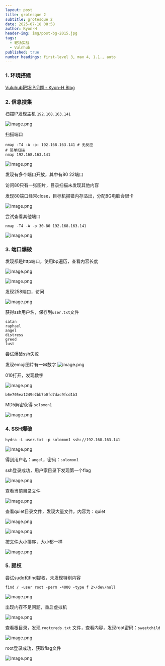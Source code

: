 ```yaml
---
layout: post
title: grotesque 2
subtitle: grotesque 2
date: 2025-07-18 08:58
author: Kyon-H
header-img: img/post-bg-2015.jpg
tags:
  - 靶场实战
  - Vulnhub
published: true
number headings: first-level 3, max 4, 1.1., auto
---
```

### 1. 环境搭建

[Vuluhub靶场IP问题 - Kyon-H Blog](https://blog.kyon.xin/2025/07/01/Vuluhub%E9%9D%B6%E5%9C%BAIP%E9%97%AE%E9%A2%98/)

### 2. 信息搜集

扫描IP发现主机 `192.168.163.141`

![image.png](https://img.ghostliner.top/52s9AI.png)

扫描端口

```shell
nmap -T4 -A -p- 192.168.163.141 # 无反应
# 简单扫描
nmap 192.168.163.141
```

![image.png](https://img.ghostliner.top/RYKakd.png)

发现有多个端口开放，其中有80 22端口

访问80只有一张图片，目录扫描未发现其他内容

发现80端口经常close，目标机报错内存溢出，分配8G电脑会很卡

![image.png](https://img.ghostliner.top/BpH0yc.png)

尝试查看其他端口

```shell
nmap -T4 -A -p 30-80 192.168.163.141
```

![image.png](https://img.ghostliner.top/rfhKut.png)

### 3. 端口爆破

发现都是http端口，使用bp遍历，查看内容长度

![image.png](https://img.ghostliner.top/C4oYAj.png)

![image.png](https://img.ghostliner.top/4aOJKZ.png)

发现258端口，访问

![image.png](https://img.ghostliner.top/bjftUP.png)

获得ssh用户名，保存到`user.txt`文件

```
satan
raphael
angel
distress
greed
lust
```

尝试爆破ssh失败

发现emoji图片有一串数字
![image.png](https://img.ghostliner.top/2T2XEL.png)

010打开，发现数字

![image.png](https://img.ghostliner.top/cVE15p.png)

```
b6e705ea1249e2bb7b0fd7dac9fcd1b3
```

MD5解密获得 `solomon1`

![image.png](https://img.ghostliner.top/Lgv5kI.png)

### 4. SSH爆破

```shell
hydra -L user.txt -p solomon1 ssh://192.168.163.141
```

![image.png](https://img.ghostliner.top/jroLmj.png)

得到用户名：`angel`，密码：`solomon1`

ssh登录成功，用户家目录下发现第一个flag

![image.png](https://img.ghostliner.top/paFVmJ.png)

查看当前目录文件

![image.png](https://img.ghostliner.top/okxkpq.png)

查看quiet目录文件，发现大量文件，内容为：quiet

![image.png](https://img.ghostliner.top/Uudel6.png)

![image.png](https://img.ghostliner.top/UXTl60.png)

按文件大小排序，大小都一样

![image.png](https://img.ghostliner.top/tf17QX.png)

### 5. 提权

尝试sudo和find提权，未发现特别内容

```shell
find / -user root -perm -4000 -type f 2>/dev/null
```

![image.png](https://img.ghostliner.top/KBfxht.png)

出现内存不足问题，重启虚拟机

![image.png](https://img.ghostliner.top/rBzC4N.png)

查看根目录，发现 `rootcreds.txt` 文件，查看内容，发现root密码：`sweetchild`

![image.png](https://img.ghostliner.top/mDrLyD.png)

root登录成功，获取flag文件

![image.png](https://img.ghostliner.top/1Ga6sr.png)
